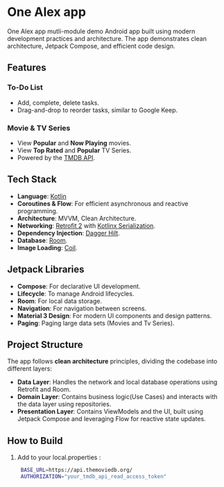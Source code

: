 # One Alex app

One Alex app mutli-module demo Android app built using modern development practices and architecture. The app demonstrates clean architecture, Jetpack Compose, and efficient code design.

## Features

### To-Do List
- Add, complete, delete tasks.
- Drag-and-drop to reorder tasks, similar to Google Keep.

### Movie & TV Series
- View **Popular** and **Now Playing** movies.
- View **Top Rated** and **Popular** TV Series.
- Powered by the [TMDB API](https://www.themoviedb.org/documentation/api).

## Tech Stack

- **Language**: [Kotlin](https://kotlinlang.org/)
- **Coroutines & Flow**: For efficient asynchronous and reactive programming.
- **Architecture**: MVVM, Clean Architecture.
- **Networking**: [Retrofit 2](https://square.github.io/retrofit/) with [Kotlinx Serialization](https://github.com/Kotlin/kotlinx.serialization).
- **Dependency Injection**: [Dagger Hilt](https://dagger.dev/hilt/).
- **Database**: [Room](https://developer.android.com/training/data-storage/room).
- **Image Loading**: [Coil](https://coil-kt.github.io/coil/).

## Jetpack Libraries

- **Compose**: For declarative UI development.
- **Lifecycle**: To manage Android lifecycles.
- **Room**: For local data storage.
- **Navigation**: For navigation between screens.
- **Material 3 Design**: For modern UI components and design patterns.
- **Paging**: Paging large data sets (Movies and Tv Series).


## Project Structure

The app follows **clean architecture** principles, dividing the codebase into different layers:

- **Data Layer**: Handles the network and local database operations using Retrofit and Room.
- **Domain Layer**: Contains business logic(Use Cases) and interacts with the data layer using repositories.
- **Presentation Layer**: Contains ViewModels and the UI, built using Jetpack Compose and leveraging Flow for reactive state updates.

## How to Build

1. Add to your local.properties :
   ```bash
    BASE_URL=https://api.themoviedb.org/
    AUTHORIZATION="your_tmdb_api_read_access_token"